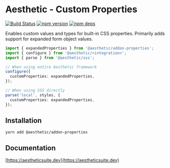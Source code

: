 # Aesthetic - Custom Properties

[![Build Status](https://github.com/aesthetic-suite/framework/workflows/Build/badge.svg)](https://github.com/aesthetic-suite/framework/actions?query=branch%3Amaster)
[![npm version](https://badge.fury.io/js/%40aesthetic%addon-properties.svg)](https://www.npmjs.com/package/@aesthetic/addon-properties)
[![npm deps](https://david-dm.org/aesthetic-suite/framework.svg?path=packages/addon-properties)](https://www.npmjs.com/package/@aesthetic/addon-properties)

Enables custom values and types for built-in CSS properties. Primarily adds support for expanded
form object values.

```ts
import { expandedProperties } from '@aesthetic/addon-properties';
import { configure } from '@aesthetic/<integration>';
import { parse } from '@aesthetic/sss';

// When using entire Aesthetic framework
configure({
  customProperties: expandedProperties,
});

// When using SSS directly
parse('local', styles, {
  customProperties: expandedProperties,
});
```

## Installation

```
yarn add @aesthetic/addon-properties
```

## Documentation

[https://aestheticsuite.dev](https://aestheticsuite.dev)
